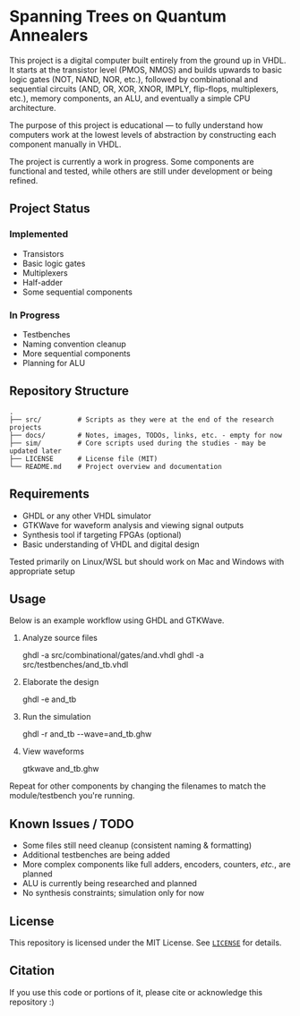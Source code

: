 # Spanning Trees on Quantum Annealers
   
   This project is a digital computer built entirely from the ground up in VHDL. It starts at the transistor level (PMOS, NMOS) and builds upwards to basic logic gates (NOT, NAND, NOR, etc.), followed by combinational and sequential circuits (AND, OR, XOR, XNOR, IMPLY, flip-flops, multiplexers, etc.), memory components, an ALU, and eventually a simple CPU architecture.
   
   The purpose of this project is educational — to fully understand how computers work at the lowest levels of abstraction by constructing each component manually in VHDL.
   
   The project is currently a work in progress. Some components are functional and tested, while others are still under development or being refined.
   
## Project Status
   
   ### Implemented
   
   - Transistors
   - Basic logic gates
   - Multiplexers
   - Half-adder
   - Some sequential components
   
   ### In Progress
   
   - Testbenches
   - Naming convention cleanup
   - More sequential components
   - Planning for ALU
   
## Repository Structure
   
    .
    ├── src/         # Scripts as they were at the end of the research projects
    ├── docs/        # Notes, images, TODOs, links, etc. - empty for now
    ├── sim/         # Core scripts used during the studies - may be updated later
    ├── LICENSE      # License file (MIT)
    └── README.md    # Project overview and documentation
   
## Requirements
   
   - GHDL or any other VHDL simulator
   - GTKWave for waveform analysis and viewing signal outputs
   - Synthesis tool if targeting FPGAs (optional)
   - Basic understanding of VHDL and digital design
   
   Tested primarily on Linux/WSL but should work on Mac and Windows with appropriate setup
   
## Usage
   
   Below is an example workflow using GHDL and GTKWave.
   
   1. Analyze source files
      
       ghdl -a src/combinational/gates/and.vhdl
       ghdl -a src/testbenches/and_tb.vhdl
      
   2. Elaborate the design
      
       ghdl -e and_tb
      
   3. Run the simulation
      
       ghdl -r and_tb --wave=and_tb.ghw
        
   4. View waveforms
      
       gtkwave and_tb.ghw
      
   Repeat for other components by changing the filenames to match the module/testbench you're running.
   
## Known Issues / TODO
   
   - Some files still need cleanup (consistent naming & formatting)
   - Additional testbenches are being added
   - More complex components like full adders, encoders, counters, *etc.*, are planned
   - ALU is currently being researched and planned
   - No synthesis constraints; simulation only for now
   
## License
   
   This repository is licensed under the MIT License. See [`LICENSE`](./LICENSE) for details.
   
## Citation
   
   If you use this code or portions of it, please cite or acknowledge this repository :)
   